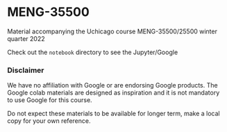 # MENG-35500
Material accompanying the Uchicago course MENG-35500/25500 winter quarter 2022

Check out the `notebook` directory to see the Jupyter/Google


### Disclaimer

We have no affiliation with Google or are endorsing Google products.
The Google colab materials are designed as inspiration and it is not mandatory to use Google for this course.

Do not expect these materials to be available for longer term, make a local copy for your own reference.
